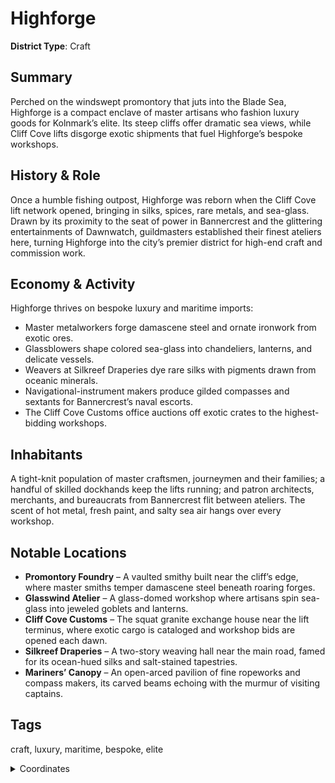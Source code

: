 # Highforge

**District Type**: Craft

## Summary

Perched on the windswept promontory that juts into the Blade Sea, Highforge is a compact enclave of master artisans who fashion luxury goods for Kolnmark’s elite. Its steep cliffs offer dramatic sea views, while Cliff Cove lifts disgorge exotic shipments that fuel Highforge’s bespoke workshops.

## History & Role

Once a humble fishing outpost, Highforge was reborn when the Cliff Cove lift network opened, bringing in silks, spices, rare metals, and sea-glass. Drawn by its proximity to the seat of power in Bannercrest and the glittering entertainments of Dawnwatch, guildmasters established their finest ateliers here, turning Highforge into the city’s premier district for high-end craft and commission work.

## Economy & Activity

Highforge thrives on bespoke luxury and maritime imports:  
- Master metalworkers forge damascene steel and ornate ironwork from exotic ores.  
- Glassblowers shape colored sea-glass into chandeliers, lanterns, and delicate vessels.  
- Weavers at Silkreef Draperies dye rare silks with pigments drawn from oceanic minerals.  
- Navigational-instrument makers produce gilded compasses and sextants for Bannercrest’s naval escorts.  
- The Cliff Cove Customs office auctions off exotic crates to the highest-bidding workshops.  

## Inhabitants

A tight-knit population of master craftsmen, journeymen and their families; a handful of skilled dockhands keep the lifts running; and patron architects, merchants, and bureaucrats from Bannercrest flit between ateliers. The scent of hot metal, fresh paint, and salty sea air hangs over every workshop.

## Notable Locations

- **Promontory Foundry** – A vaulted smithy built near the cliff’s edge, where master smiths temper damascene steel beneath roaring forges.  
- **Glasswind Atelier** – A glass-domed workshop where artisans spin sea-glass into jeweled goblets and lanterns.  
- **Cliff Cove Customs** – The squat granite exchange house near the lift terminus, where exotic cargo is cataloged and workshop bids are opened each dawn.  
- **Silkreef Draperies** – A two-story weaving hall near the main road, famed for its ocean-hued silks and salt-stained tapestries.  
- **Mariners’ Canopy** – An open-arced pavilion of fine ropeworks and compass makers, its carved beams echoing with the murmur of visiting captains.  

## Tags

craft, luxury, maritime, bespoke, elite 

<details>
<summary>Coordinates</summary>

- [7418,996]
- [7374,990]
- [7276,916]
- [7172,1028]
- [7144,1054]
- [7026,1110]
- [6980,1220]
- [7024,1320]
- [7060,1336]
- [7014,1576]
- [7050,1678]
- [7036,1746]
- [7098,1784]
- [7168,1756]
- [7198,1802]
- [7418,1812]

</details>
